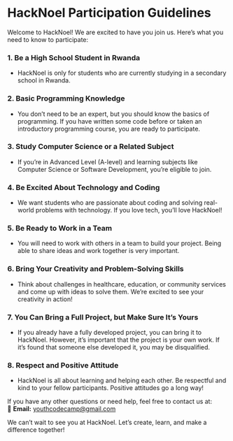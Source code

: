 # HackNoel Participation Guidelines

Welcome to HackNoel! We are excited to have you join us. Here’s what you need to know to participate:

### 1. **Be a High School Student in Rwanda**
   - HackNoel is only for students who are currently studying in a secondary school in Rwanda.

### 2. **Basic Programming Knowledge**
   - You don’t need to be an expert, but you should know the basics of programming. If you have written some code before or taken an introductory programming course, you are ready to participate.

### 3. **Study Computer Science or a Related Subject**
   - If you’re in Advanced Level (A-level) and learning subjects like Computer Science or Software Development, you’re eligible to join.

### 4. **Be Excited About Technology and Coding**
   - We want students who are passionate about coding and solving real-world problems with technology. If you love tech, you’ll love HackNoel!

### 5. **Be Ready to Work in a Team**
   - You will need to work with others in a team to build your project. Being able to share ideas and work together is very important.

### 6. **Bring Your Creativity and Problem-Solving Skills**
   - Think about challenges in healthcare, education, or community services and come up with ideas to solve them. We’re excited to see your creativity in action!

### 7. **You Can Bring a Full Project, but Make Sure It’s Yours**
   - If you already have a fully developed project, you can bring it to HackNoel. However, it’s important that the project is your own work. If it’s found that someone else developed it, you may be disqualified.

### 8. **Respect and Positive Attitude**
   - HackNoel is all about learning and helping each other. Be respectful and kind to your fellow participants. Positive attitudes go a long way!

If you have any other questions or need help, feel free to contact us at:  
📧 **Email:** [youthcodecamp@gmail.com](mailto:youthcodecamp@gmail.com)

We can’t wait to see you at HackNoel. Let’s create, learn, and make a difference together!
